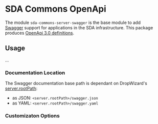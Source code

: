 # SDA Commons OpenApi

The module `sda-commons-server-swagger` is the base module to add
[Swagger](https://github.com/swagger-api/swagger-core) support for applications in the
SDA infrastructure.
This package produces [OpenApi 3.0 definitions](https://swagger.io/docs/specification/basic-structure/).

## Usage

...

### Documentation Location
 
The Swagger documentation base path is dependant on DropWizard's [server.rootPath](https://www.dropwizard.io/0.9.1/docs/manual/configuration.html#man-configuration-all):

- as JSON: ```<server.rootPath>/swagger.json``` 
- as YAML: ```<server.rootPath>/swagger.yaml```

### Customizaton Options
